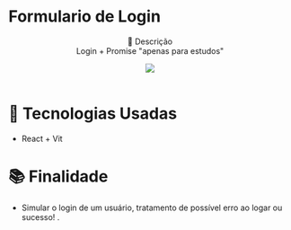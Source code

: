  # Formulario de Login <br> 

<p align="center">
 📝 Descrição <br> 
   Login + Promise "apenas para estudos"  <br> 
</p>


<div align="center">
<img src="https://i.ibb.co/pbVFsYH/Desktop-Screenshot-2022-12-30-10-08-41-32.png"/>
</div>

 <br> 
 
# 🚀 Tecnologias Usadas
* React + Vit

# 📚 Finalidade
* Simular o login de um usuário, tratamento de possível erro ao logar ou sucesso! .

<br> 
